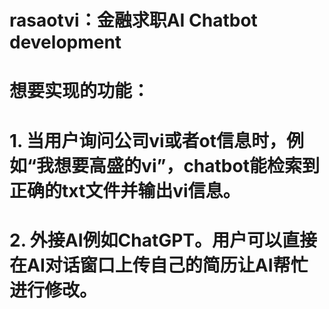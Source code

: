 # rasaotvi：金融求职AI Chatbot development

# 想要实现的功能：

# 1. 当用户询问公司vi或者ot信息时，例如“我想要高盛的vi”，chatbot能检索到正确的txt文件并输出vi信息。
# 2. 外接AI例如ChatGPT。用户可以直接在AI对话窗口上传自己的简历让AI帮忙进行修改。

